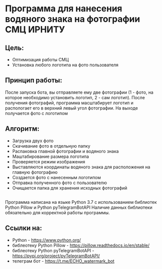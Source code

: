 # Программа для нанесения водяного знака на фотографии СМЦ ИРНИТУ 
## Цель: 
- Оптимизация работы СМЦ
- Установка любого логотипа на фото пользователя
## Принцип работы:
После запуска бота, вы отправляете ему две фотографии (1 - фото, на которое необходимо установить логотип, 2 - сам логотип). 
После получения фотографий, программа масштабирует логотип и распологает его в верхний левый угол фотографии. 
На выходе получается фото с логотипом
## Алгоритм:
- Загрузка двух фото
- Скачивание фото в отдельную папку
- Распаковка главной фотографии и водяного знака
- Маштабирование размера логотипа
- Проверяется режим изображения
- Выставляются координаты водяного знака для расположения на главную фотографию
- Создается фото с нанесенным логотипом
- Отправка полученного фото с пользователю
- Очищается папка для хранения исходных фотографий
## 
Программа написана на языке Python 3.7 с использованием библиотек Python Pillow и Python pyTelegramBotAPI
Наличие данных библиотеки обязательно для корректной работы программы.
## Ссылки на:
- Python - https://www.python.org/
- библеотеку Python Pillow - https://pillow.readthedocs.io/en/stable/
- библеотеку Python pyTelegramBotAPI - https://pypi.org/project/pyTelegramBotAPI/
- телеграм бот - https://t.me/ECHO_watermark_bot
